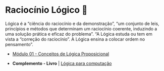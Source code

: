 # Raciocínio Lógico 🦊

Lógica é a “ciência do raciocínio e da demonstração”, “um conjunto de leis, princípios e métodos que determinam um raciocínio coerente, induzindo a uma solução prática e eficaz do problema”. “A Lógica estuda ou tem em vista a “correção do raciocínio”. A Lógica ensina a colocar ordem no pensamento”.

- [Módulo 01 - Conceitos de Lógica Proposicional](modulo-1/)

- **Complemento - Livro** | [Lógica para computação](Logica%20para%20Computacao%20-%20Unisinos.pdf)
